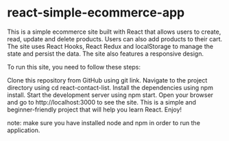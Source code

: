 # react-simple-ecommerce-app

This is a simple ecommerce site built with React that allows users to create, read, update and delete products. Users can also add products to their cart. The site uses React Hooks, React Redux and localStorage to manage the state and persist the data. The site also features a responsive design.

To run this site, you need to follow these steps:

Clone this repository from GitHub using git link.
Navigate to the project directory using cd react-contact-list.
Install the dependencies using npm install.
Start the development server using npm start.
Open your browser and go to http://localhost:3000 to see the site.
This is a simple and beginner-friendly project that will help you learn React. Enjoy!

note: make sure you have installed node and npm in order to run the application.
